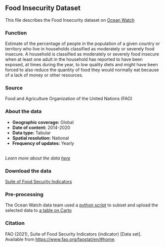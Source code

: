 ## Food Insecurity Dataset
This file describes the Food Insecurity dataset on [Ocean Watch](https://www.oceanwatchdata.org)

### Function
Estimate of the percentage of people in the population of a given country or territory who live in households classified as moderately or severely food insecure.
A household is classified as moderately or severely food insecure when at least one adult in the household has reported to have been exposed, at times during the year, to low quality diets and might have been forced to also reduce the quantity of food they would normally eat because of a lack of money or other resources. 


### Source
Food and Agriculture Organization of the United Nations (FAO)

### About the data
- **Geographic coverage:** Global
- **Date of content:** 2014-2020
- **Data type:** Tabular
- **Spatial resolution:** National
- **Frequency of updates:** Yearly

<br/>*Learn more about the data [here](https://www.fao.org/faostat/en/#data/FS/metadata)*

### Download the data
[Suite of Food Security Indicators](https://www.fao.org/faostat/en/#data/FS) 

### Pre-processing
The Ocean Watch data team used a [python script](foo_064_rw0_food_insecurity_processing.py) to subset and upload the selected data to [a table on Carto](https://resourcewatch.carto.com/u/wri-rw/dataset/foo_064_rw0_food_insecurity_edit)

### Citation
FAO (2021), Suite of Food Security Indicators (indicator) \[Data set]. Available from https://www.fao.org/faostat/en/#home.
